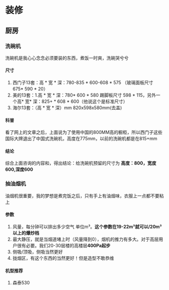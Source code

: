 # 装修
## 厨房
### 洗碗机
洗碗机是我心心念念必须要装的东西，煮饭一时爽，洗碗哭兮兮
#### 尺寸
1. 西门子13套：高 * 宽 * 深：780-835 * 600-608 * 575 （玻璃面板尺寸 675* 590 * 20）
2. 美的13套：1.高 * 宽 * 深：780* 600 * 580  踢脚板尺寸 598 * 115，另外一个高* 宽* 深：825+ * 608 * 600（他说这个是标准尺寸）
4. 海尔13套：（高 * 宽 * 深）mm 820x598x580mm(去盖)
#### 科普
看了网上的文章之后，上面说为了使用中国的800MM高的橱柜，所以西门子这些国际大牌退出了中国式洗碗机，高度在775mm，以前的洗碗机都是在815+mm
#### 结论
综合上面咨询的内容和，得出结论：给洗碗机预留的尺寸为 **高度：800，宽度600,深度600**

### 抽油烟机
油烟机很重要，我的梦想是煮完饭之后，只有手上有油烟味，衣服上一点都不要粘上
#### 参数
1. 风量，每分钟可以排出多少空气  单位m³。**这个参数在19-22m³就可以/20m³以上的爆炒档**
2. 最大静压，就是当烟道堵上时（风量降到0），烟机的推力有多大。对于高层用户很有必要。我们20-30层楼的高楼层**400Pa起步**
3. 侧吸/顶吸，侧吸当然更好
4. 拢烟区，有这个东西的当然更好！但是造型不敢恭维
#### 机型推荐
1. 森泰530
